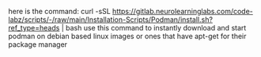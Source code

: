 here is the command: 
curl -sSL https://gitlab.neurolearninglabs.com/code-labz/scripts/-/raw/main/Installation-Scripts/Podman/install.sh?ref_type=heads | bash
use this command to instantly download and start podman on debian based linux images or ones that have apt-get for their package manager 